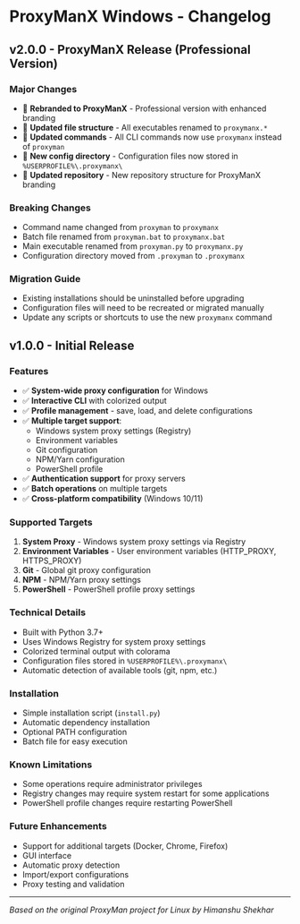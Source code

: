 # ProxyManX Windows - Changelog

## v2.0.0 - ProxyManX Release (Professional Version)

### Major Changes

- 🎯 **Rebranded to ProxyManX** - Professional version with enhanced branding
- 📁 **Updated file structure** - All executables renamed to `proxymanx.*`
- 🔧 **Updated commands** - All CLI commands now use `proxymanx` instead of `proxyman`
- 📂 **New config directory** - Configuration files now stored in `%USERPROFILE%\.proxymanx\`
- 🔗 **Updated repository** - New repository structure for ProxyManX branding

### Breaking Changes

- Command name changed from `proxyman` to `proxymanx`
- Batch file renamed from `proxyman.bat` to `proxymanx.bat`
- Main executable renamed from `proxyman.py` to `proxymanx.py`
- Configuration directory moved from `.proxyman` to `.proxymanx`

### Migration Guide

- Existing installations should be uninstalled before upgrading
- Configuration files will need to be recreated or migrated manually
- Update any scripts or shortcuts to use the new `proxymanx` command

## v1.0.0 - Initial Release

### Features

- ✅ **System-wide proxy configuration** for Windows
- ✅ **Interactive CLI** with colorized output
- ✅ **Profile management** - save, load, and delete configurations
- ✅ **Multiple target support**:
  - Windows system proxy settings (Registry)
  - Environment variables
  - Git configuration
  - NPM/Yarn configuration
  - PowerShell profile
- ✅ **Authentication support** for proxy servers
- ✅ **Batch operations** on multiple targets
- ✅ **Cross-platform compatibility** (Windows 10/11)

### Supported Targets

1. **System Proxy** - Windows system proxy settings via Registry
2. **Environment Variables** - User environment variables (HTTP_PROXY, HTTPS_PROXY)
3. **Git** - Global git proxy configuration
4. **NPM** - NPM/Yarn proxy settings
5. **PowerShell** - PowerShell profile proxy settings

### Technical Details

- Built with Python 3.7+
- Uses Windows Registry for system proxy settings
- Colorized terminal output with colorama
- Configuration files stored in `%USERPROFILE%\.proxymanx\`
- Automatic detection of available tools (git, npm, etc.)

### Installation

- Simple installation script (`install.py`)
- Automatic dependency installation
- Optional PATH configuration
- Batch file for easy execution

### Known Limitations

- Some operations require administrator privileges
- Registry changes may require system restart for some applications
- PowerShell profile changes require restarting PowerShell

### Future Enhancements

- Support for additional targets (Docker, Chrome, Firefox)
- GUI interface
- Automatic proxy detection
- Import/export configurations
- Proxy testing and validation

---

_Based on the original ProxyMan project for Linux by Himanshu Shekhar_
